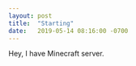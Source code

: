 ```yaml
---
layout: post
title:  "Starting"
date:   2019-05-14 08:16:00 -0700
---
```


Hey, I have Minecraft server.
